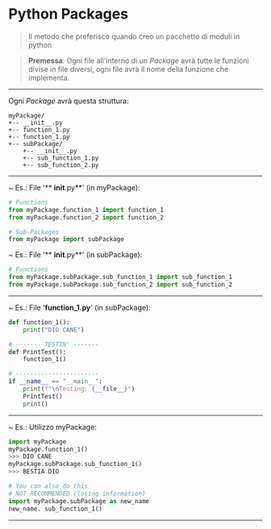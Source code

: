 # Python Packages

> Il metodo che preferisco quando creo un pacchetto di moduli in python

> **Premessa**:
> Ogni file all'interno di un *Package* avrà tutte le funzioni divise in file diversi, ogni file avrà il nome della funzione che implementa.

---

Ogni *Package* avrà questa struttura:
```
myPackage/
+-- __init__.py
+-- function_1.py
+-- function_1.py
+-- subPackage/
	+-- __init__.py
	+-- sub_function_1.py
	+-- sub_function_2.py

```
---
~ Es.: File '** ____init____.py**'  (in myPackage):
```python
# Functions
from myPackage.function_1 import function_1
from myPackage.function_2 import function_2

# Sub-Packages
from myPackage import subPackage
```
~ Es.: File '** ____init____.py**'  (in subPackage):
```python
# Functions
from myPackage.subPackage.sub_function_1 import sub_function_1
from myPackage.subPackage.sub_function_2 import sub_function_2
```
---
~ Es.: File '**function_1.py**'  (in subPackage):
```python
def function_1():
	print("DIO CANE")

# ------- TESTIN' -------
def PrintTest():
	function_1()

# -----------------------
if __name__ == "__main__":
	print(f"\nTesting: {__file__}")
	PrintTest()
	print()
```
---
~ Es.: Utilizzo myPackage:
```python
import myPackage
myPackage.function_1()
>>> DIO CANE
myPackage.subPackage.sub_function_1()
>>> BESTIA DIO

# You can also do this
# NOT RECOMMENDED (losing information)
import myPackage.subPackage as new_name
new_name. sub_function_1()
```
---